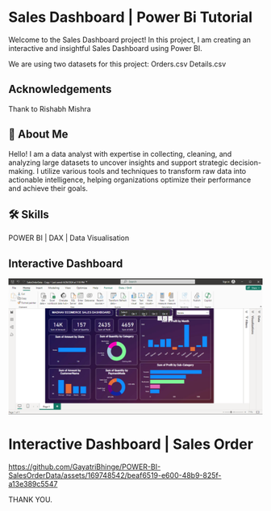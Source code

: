 
# Sales Dashboard | Power Bi Tutorial

Welcome to the Sales Dashboard project! In this project, I am creating an interactive and insightful Sales Dashboard using Power BI.

We are using two datasets for this project:
Orders.csv
Details.csv



## Acknowledgements
Thank to Rishabh Mishra

## 🚀 About Me
Hello! I am a data analyst with expertise in collecting, cleaning, and analyzing large datasets to uncover insights and support strategic decision-making. I utilize various tools and techniques to transform raw data into actionable intelligence, helping organizations optimize their performance and achieve their goals.


## 🛠 Skills
POWER BI | DAX | Data Visualisation

## Interactive Dashboard

![App Screenshot](https://github.com/GayatriBhinge/POWER-BI-SalesOrderData/blob/main/Dashboard.PNG)

# Interactive Dashboard | Sales Order
https://github.com/GayatriBhinge/POWER-BI-SalesOrderData/assets/169748542/beaf6519-e600-48b9-825f-a13e389c5547


THANK YOU.
